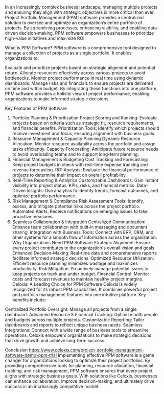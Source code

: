 In an increasingly complex business landscape, managing multiple projects and ensuring they align with strategic objectives is more critical than ever. Project Portfolio Management (PPM) software provides a centralized solution to oversee and optimize an organization’s entire portfolio of projects. By streamlining processes, enhancing visibility, and enabling data-driven decision-making, PPM software empowers businesses to prioritize high-value initiatives and maximize ROI.

What is PPM Software?
PPM software is a comprehensive tool designed to manage a collection of projects as a single portfolio. It enables organizations to:

Evaluate and prioritize projects based on strategic alignment and potential return.
Allocate resources effectively across various projects to avoid bottlenecks.
Monitor project performance in real time using dynamic dashboards.
Manage risks and financials to ensure projects are delivered on time and within budget.
By integrating these functions into one platform, PPM software provides a holistic view of project performance, enabling organizations to make informed strategic decisions.

Key Features of PPM Software
1. Portfolio Planning & Prioritization
Project Scoring and Ranking: Evaluate projects based on criteria such as strategic fit, resource requirements, and financial benefits.
Prioritization Tools: Identify which projects should receive investment and focus, ensuring alignment with business goals.
2. Resource Management & Capacity Planning
Dynamic Resource Allocation: Monitor resource availability across the portfolio and assign tasks efficiently.
Capacity Forecasting: Anticipate future resource needs to avoid overloading teams and to support long-term planning.
3. Financial Management & Budgeting
Cost Tracking and Forecasting: Keep project budgets in check with real-time expense tracking and revenue forecasting.
ROI Analysis: Evaluate the financial performance of projects to determine their impact on overall profitability.
4. Real-Time Reporting & Analytics
Customizable Dashboards: Gain instant visibility into project status, KPIs, risks, and financial metrics.
Data-Driven Insights: Use analytics to identify trends, forecast outcomes, and optimize portfolio performance.
5. Risk Management & Compliance
Risk Assessment Tools: Identify, assess, and mitigate potential risks across the project portfolio.
Automated Alerts: Receive notifications on emerging issues to take proactive measures.
6. Seamless Collaboration & Integration
Centralized Communication: Enhance team collaboration with built-in messaging and document sharing.
Integration with Business Tools: Connect with ERP, CRM, and other systems for a smooth flow of information across the organization.
Why Organizations Need PPM Software
Strategic Alignment: Ensure every project contributes to the organization's overall vision and goals.
Enhanced Decision-Making: Real-time data and comprehensive reports facilitate informed strategic decisions.
Optimized Resource Utilization: Efficient resource planning minimizes wastage and maximizes productivity.
Risk Mitigation: Proactively manage potential issues to keep projects on track and under budget.
Financial Control: Monitor costs and forecast revenues to maintain healthy project margins.
Celoxis: A Leading Choice for PPM Software
Celoxis is widely recognized for its robust PPM capabilities. It combines powerful project and portfolio management features into one intuitive platform. Key benefits include:

Centralized Portfolio Oversight: Manage all projects from a single dashboard.
Advanced Resource & Financial Tracking: Optimize both people and budgets across multiple projects.
Customizable Reporting: Tailor dashboards and reports to reflect unique business needs.
Seamless Integrations: Connect with a wide range of business tools to streamline operations.
Celoxis empowers organizations to make strategic decisions that drive growth and achieve long-term success.

Conclusion https://www.celoxis.com/project-portfolio-management-software-demo-ppm-trial
Implementing effective PPM software is a game changer for organizations looking to optimize their project portfolios. By providing comprehensive tools for planning, resource allocation, financial tracking, and risk management, PPM software ensures that every project aligns with strategic business goals. With solutions like Celoxis, businesses can enhance collaboration, improve decision-making, and ultimately drive success in an increasingly competitive market.
